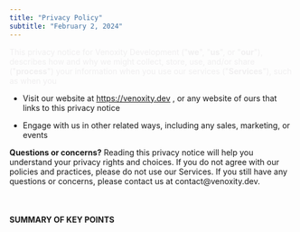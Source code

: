 ```yaml
---
title: "Privacy Policy"
subtitle: "February 2, 2024"
---
```


<div>
    <span style="color: rgba(238, 237, 238, .87);">
            This privacy notice for Venoxity Development ("<strong>we</strong>", "<strong>us</strong>", or "<strong>our</strong>"), describes how and why we might collect, store, use, and/or share ("<strong>process</strong>") your information when you use our services ("<strong>Services</strong>"), such as when you
    </span>
</div>
<ul class="menu-list">
    <li class="menu-item">
        <span>
            Visit our website at
            <a href="https://venoxity.dev" target="_blank" class="link">https://venoxity.dev</a>
            , or any website of ours that links to this privacy notice
        </span>
    </li>
</ul>
<ul class="menu-list">
    <li class="menu-item">
        <span>
              Engage with us in other related ways, including any sales, marketing, or events
        </span>
    </li>
</ul>
<div>
    <span>
        <span>
            <span>
                <strong>Questions or concerns?</strong> Reading this privacy notice will help you understand your privacy rights and choices. If you do not agree with our policies and practices, please do not use our Services. If you still have any questions or concerns, please contact us at contact@venoxity.dev.
            </span>
        </span>
    </span>
</div>
<br />
<br />
<br />
<div>
    <strong>
        <span>
            <span>
                SUMMARY OF KEY POINTS
            </span>
        </span>
    </strong>
</div>
